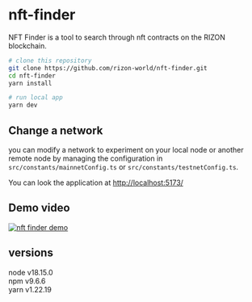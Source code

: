 # nft-finder
NFT Finder is a tool to search through nft contracts on the RIZON blockchain.

```bash
# clone this repository
git clone https://github.com/rizon-world/nft-finder.git
cd nft-finder
yarn install

# run local app
yarn dev
```

## Change a network

you can modify a network to experiment on your local node or another remote node by managing the configuration in `src/constants/mainnetConfig.ts` or `src/constants/testnetConfig.ts`.

You can look the application at [http://localhost:5173/](http://localhost:5173/)

## Demo video

[![nft finder demo]()](https://github.com/rizon-world/nft-finder/assets/44399878/cbf22709-aa03-4a09-ba19-9d6ff7c8275d)

## versions

node v18.15.0   
npm v9.6.6   
yarn v1.22.19   
